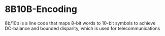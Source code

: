 # 8B10B-Encoding
8b/10b is a line code that maps 8-bit words to 10-bit symbols to achieve DC-balance and bounded disparity, which is used for telecommunications
